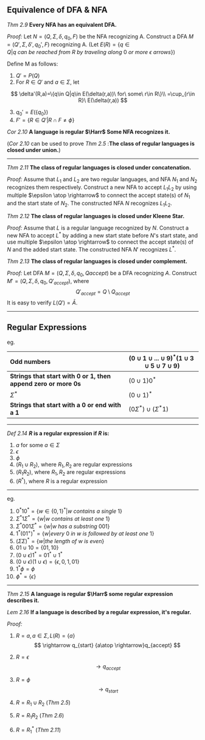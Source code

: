 ## Equivalence of DFA & NFA

*Thm 2.9* **Every NFA has an equivalent DFA.**

*Proof:* Let $N=(Q,\Sigma,\delta,q_0,F)$ be the NFA recognizing A. Construct a DFA $M=(Q',\Sigma,\delta',q_0',F)$ recognizing A. (Let $E(R)=\{q\in Q|q\ can\ be\ reached\ from\ R\ by\ traveling\ along\ 0\ or\ more\ \epsilon\ arrows\}$)

Define M as follows:

1. $Q'=P(Q)$
2. For $R\in Q'$ and $a\in \Sigma$, let

$$
\delta'(R,a)=\{q\in Q|q\in E(\delta(r,a))\ for\ some\ r\in R\}\\
=\cup_{r\in R}\ E(\delta(r,a))
$$

3. $q_0'=E(\{q_0\})$
4. $F'=\{R\in Q'|R\cap F\neq \phi\}$

*Cor 2.10* **A language is regular $\Harr$ Some NFA recognizes it.**

(*Cor 2.10* can be used to prove *Thm 2.5* :**The class of regular languages is closed under union.**)

***

*Thm 2.11* **The class of regular languages is closed under concatenation.**

*Proof:* Assume that $L_1$ and $L_2$ are two regular languages, and NFA $N_1$ and $N_2$ recognizes them respectively. Construct a  new NFA to accept $L_1L_2$ by using multiple $\epsilon \atop \rightarrow$ to connect the accept state(s) of $N_1$ and the start state of $N_2$. The constructed NFA $N$ recognizes $L_1L_2$.

*Thm 2.12* **The class of regular languages is closed under Kleene Star.**

*Proof:* Assume that $L$ is a regular language recognized by $N$. Construct a new NFA to accept $L^*$ by adding a new start state before $N$'s start state, and use multiple $\epsilon \atop \rightarrow$ to connect the accept state(s) of $N$ and the added start state. The constructed NFA $N'$ recognizes $L^*$.

*Thm 2.13* **The class of regular languages is closed under complement.**

*Proof:* Let DFA $M=(Q,\Sigma ,\delta, q_0,Q{accept})$ be a DFA recognizing $A$. Construct $M'=(Q,\Sigma,\delta,q_0,Q'_{accept})$, where
$$
Q'_{accept}=Q\setminus Q_{accept}
$$
It is easy to verify $L(Q')=\bar{A}$​.

***

## Regular Expressions

eg. 

| **Odd numbers**                                              | $(0\cup1\cup...\cup9)^*(1\cup3\cup5\cup7\cup9)$ |
| :----------------------------------------------------------- | ----------------------------------------------- |
| **Strings that start with 0 or 1, then append zero or more 0s** | $(0\cup1)0^*$                                   |
| $\Sigma^*$                                                   | $(0\cup1)^*$                                    |
| **Strings that start with a 0 or end with a 1**              | $(0\Sigma^*)\cup(\Sigma^*1)$                    |

***

*Def 2.14* **$R$ is a regular expression if $R$ is:**

1. $a$ for some $a\in \Sigma$
2. $\epsilon$
3. $\phi$
4. $(R_1\cup R_2)$, where $R_1, R_2$ are regular expressions
5. $(R_1R_2)$, where $R_1,R_2$ are regular expressions
6. $(R^*)$, where $R$​ is a regular expression

***

eg.

1. $0^*10^*=\{w\in \{0,1\}^*|w\ contains\ a\ single\ 1\}$
2. $\Sigma^*1\Sigma^*=\{w|w\ contains\ at\ least\ one\ 1\}$
3. $\Sigma^*001\Sigma^*=\{w|w\ has\ a\ substring\ 001\}$
4. $1^*(01^+)^*=\{w|every\ 0\ in\ w\ is\ followed\ by\ at\ least\ one\ 1\}$
5. $(\Sigma \Sigma)^*=\{w|the\ length\ of\ w\ is\ even\}$
6. $01\cup10=\{01,10\}$
7. $(0\cup \epsilon)1^*=01^*\cup1^*$
8. $(0\cup \epsilon)(1\cup \epsilon)=\{\epsilon,0,1,01\}$
9. $1^*\phi=\phi$
10. $\phi^*=\{\epsilon\}$

***

*Thm 2.15* **A language is regular  $\Harr$ some regular expression describes it.**

*Lem 2.16* **If a language is described by a regular expression, it's regular.**

*Proof:*

1. $R=a,a\in \Sigma,L(R)=\{a\}$​
   $$
   \rightarrow q_{start} {a\atop \rightarrow}q_{accept}
   $$

2. $R=\epsilon$​
   $$
   \rightarrow q_{accept}
   $$

3. $R=\phi$
   $$
   \rightarrow q_{start}
   $$

4. $R=R_1\cup R_2$ (*Thm 2.5*)

5. $R=R_1R_2$ (*Thm 2.6*)

6. $R=R_1^*$ (*Thm 2.11*)

